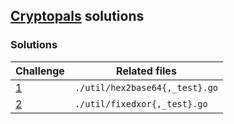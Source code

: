## [Cryptopals](http://cryptopals.com/) solutions

### Solutions

| Challenge | Related files |
| --- | --- |
| [1](http://cryptopals.com/sets/1/challenges/1) | `./util/hex2base64{,_test}.go` |
| [2](http://cryptopals.com/sets/1/challenges/2) | `./util/fixedxor{,_test}.go` |